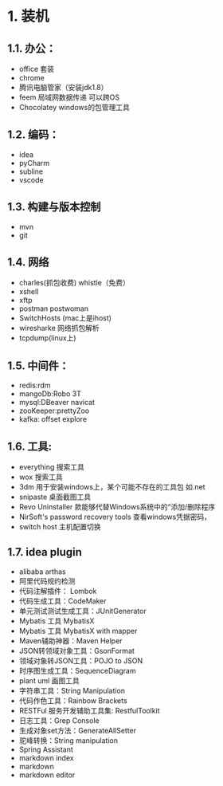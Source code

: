 # 1. 装机
## 1.1. 办公：
- office 套装
- chrome
- 腾讯电脑管家（安装jdk1.8）
- feem 局域网数据传递 可以跨OS
- Chocolatey windows的包管理工具

## 1.2. 编码：
- idea  
- pyCharm
- subline
- vscode

## 1.3. 构建与版本控制
- mvn
- git

## 1.4. 网络
- charles(抓包收费)  whistle（免费）
- xshell
- xftp
- postman postwoman
- SwitchHosts (mac上是ihost)
- wiresharke 网络抓包解析
- tcpdump(linux上)

## 1.5. 中间件：
- redis:rdm
- mangoDb:Robo 3T
- mysql:DBeaver navicat
- zooKeeper:prettyZoo
- kafka: offset explore


## 1.6. 工具:
- everything 搜索工具
- wox 搜索工具
- 3dm 用于安装windows上，某个可能不存在的工具包 如.net
- snipaste 桌面截图工具
- Revo Uninstaller 款能够代替Windows系统中的“添加/删除程序
- NirSoft's password recovery tools 查看windows凭据密码，
- switch host 主机配置切换

## 1.7. idea plugin
- alibaba arthas
- 阿里代码规约检测
- 代码注解插件： Lombok
- 代码生成工具：CodeMaker
- 单元测试测试生成工具：JUnitGenerator
- Mybatis 工具 MybatisX
- Mybatis 工具 MybatisX with mapper 
- Maven辅助神器：Maven Helper
- JSON转领域对象工具：GsonFormat
- 领域对象转JSON工具：POJO to JSON
- 时序图生成工具：SequenceDiagram
- plant uml 画图工具
- 字符串工具：String Manipulation
- 代码作色工具：Rainbow Brackets
- RESTFul 服务开发辅助工具集: RestfulToolkit
- 日志工具：Grep Console
- 生成对象set方法：GenerateAllSetter
- 驼峰转换：String manipulation 
- Spring Assistant 
- markdown index
- markdown
- markdown editor